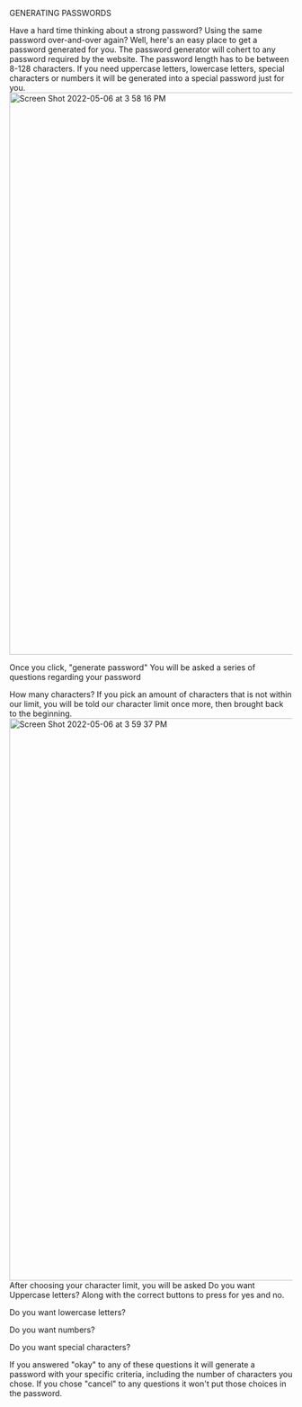 GENERATING PASSWORDS 

Have a hard time thinking about a strong password? Using the same password over-and-over again? 
Well, here's an easy place to get a password generated for you. 
The password generator will cohert to any password required by the website. 
The password length has to be between 8-128 characters.
If you need uppercase letters, lowercase letters, special characters or numbers it will be generated into a special password just for you. 
<img width="1000" alt="Screen Shot 2022-05-06 at 3 58 16 PM" src="https://user-images.githubusercontent.com/101439331/167221600-d0f0aabb-d83c-4ad2-a400-56246ba1c516.png">


Once you click, "generate password" You will be asked a series of questions regarding your password 

How many characters?
If you pick an amount of characters that is not within our limit, you will be told our character limit once more, then brought back to the beginning. 
<img width="1000" alt="Screen Shot 2022-05-06 at 3 59 37 PM" src="https://user-images.githubusercontent.com/101439331/167221707-04882b21-dd18-477e-81a3-97f3d09fec09.png">
After choosing your character limit, you will be asked 
Do you want Uppercase letters? Along with the correct buttons to press for yes and no. 

Do you want lowercase letters? 

Do you want numbers?

Do you want special characters? 

If you answered "okay" to any of these questions it will generate a password with your specific criteria, including the number of characters you chose. 
If you chose "cancel" to any questions it won't put those choices in the password. 
